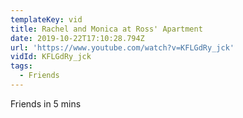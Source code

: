 ```yaml
---
templateKey: vid
title: Rachel and Monica at Ross' Apartment
date: 2019-10-22T17:10:28.794Z
url: 'https://www.youtube.com/watch?v=KFLGdRy_jck'
vidId: KFLGdRy_jck
tags:
  - Friends
---
```

Friends in 5 mins
